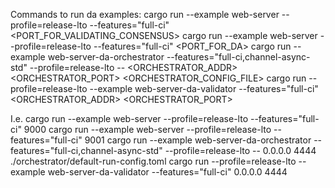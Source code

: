 Commands to run da examples:
cargo run --example web-server --profile=release-lto --features="full-ci" <PORT_FOR_VALIDATING_CONSENSUS>
cargo run --example web-server --profile=release-lto --features="full-ci" <PORT_FOR_DA>
cargo run --example web-server-da-orchestrator --features="full-ci,channel-async-std" --profile=release-lto -- <ORCHESTRATOR_ADDR> <ORCHESTRATOR_PORT> <ORCHESTRATOR_CONFIG_FILE>
cargo run --profile=release-lto --example web-server-da-validator --features="full-ci" <ORCHESTRATOR_ADDR> <ORCHESTRATOR_PORT>

I.e.
cargo run --example web-server --profile=release-lto --features="full-ci" 9000
cargo run --example web-server --profile=release-lto --features="full-ci" 9001
cargo run --example web-server-da-orchestrator --features="full-ci,channel-async-std" --profile=release-lto -- 0.0.0.0 4444 ./orchestrator/default-run-config.toml
cargo run --profile=release-lto --example web-server-da-validator --features="full-ci" 0.0.0.0 4444